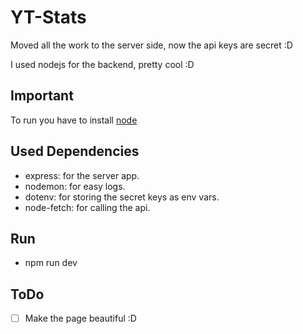 # YT-Stats
Moved all the work to the server side, now the api keys are secret :D

I used nodejs for the backend, pretty cool :D


## Important 

To run you have to install [node](https://nodejs.org/en/download/)

## Used Dependencies 

  - express: for the server app.
  - nodemon: for easy logs.
  - dotenv: for storing the secret keys as env vars.
  - node-fetch: for calling the api.

## Run 

  - npm run dev 


## ToDo

  - [ ] Make the page beautiful :D
